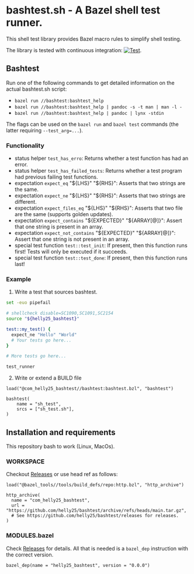 # bashtest.sh - A Bazel shell test runner.

This shell test library provides Bazel macro rules to simplify shell testing.

The library is tested with continuous integration: [![Test](https://github.com/helly25/bashtest/actions/workflows/main.yml/badge.svg)](https://github.com/helly25/bashtest/actions/workflows/main.yml).

## Bashtest

Run one of the following commands to get detailed information on the actual bashtest.sh script:

* `bazel run //bashtest:bashtest_help`
* `bazel run //bashtest:bashtest_help | pandoc -s -t man | man -l -`
* `bazel run //bashtest:bashtest_help | pandoc | lynx -stdin`

The flags can be used on the `bazel run` and `bazel test` commands (the latter requiring `--test_arg=...`).

### Functionality

* status helper `test_has_erro`: Returns whether a test function has had an error.
* status helper `test_has_failed_tests`: Returns whether a test program had previous failing test functions.
* expectation `expect_eq` "\${LHS}" "\${RHS}": Asserts that two strings are the same.
* expectation `expect_ne` "\${LHS}" "\${RHS}": Asserts that two strings are different.
* expectation `expect_files_eq` "\${LHS}" "\${RHS}": Asserts that two file are the same (supports golden updates).
* expectation `expect_contains` "\${EXPECTED}" "\${ARRAY[@]}": Assert that one string is present in an array.
* expectation `expect_not_contains` "\${EXPECTED}" "\${ARRAY[@]}": Assert that one string is not present in an array.
* special test function `test::test_init`: If present, then this function runs first! Tests will only be executed if it succeeds.
* special test function `test::test_done`: If present, then this function runs last!

### Example

1) Write a test that sources bashtest.

```sh
set -euo pipefail

# shellcheck disable=SC1090,SC1091,SC2154
source "${helly25_bashtest}"

test::my_test() {
  expect_ne "Hello" "World"
  # Your tests go here...
}

# More tests go here...

test_runner
```

2) Write or extend a BUILD file

```bzl
load("@com_helly25_bashtest//bashtest:bashtest.bzl", "bashtest")

bashtest(
    name = "sh_test",
    srcs = ["sh_test.sh"],
)
```

## Installation and requirements

This repository bash to work (Linux, MacOs).

### WORKSPACE

Checkout [Releases](https://github.com/helly25/bashtest/releases) or use head ref as follows:

```
load("@bazel_tools//tools/build_defs/repo:http.bzl", "http_archive")

http_archive(
  name = "com_helly25_bashtest",
  url = "https://github.com/helly25/bashtest/archive/refs/heads/main.tar.gz",
  # See https://github.com/helly25/bashtest/releases for releases.
)
```

### MODULES.bazel

Check [Releases](https://github.com/helly25/bashtest/releases) for details. All that is needed is a `bazel_dep` instruction with the correct version.

```
bazel_dep(name = "helly25_bashtest", version = "0.0.0")
```
